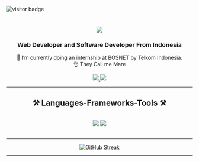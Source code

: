 ![visitor badge](https://visitor-badge.laobi.icu/badge?page_id=fixdc.visitor-badge)

<h1 align="center">
    <img src="https://readme-typing-svg.herokuapp.com/?font=Righteous&size=35&center=true&vCenter=true&width=500&height=70&duration=4000&lines=Hi+There!+👋;+I'm+Amare+Maliq+Aradhana!;" />
</h1>

<h3 align="center">Web Developer and Software Developer From Indonesia</h3>

<div align="center">
 
🔭 I’m currently doing an internship at BOSNET by Telkom Indonesia.
<br>
👌 They Call me Mare
 </div>
 
<div align="center"> 
  <a href="mailto:amaremaliq@gmail.com">
    <img src="https://img.shields.io/badge/Gmail-333333?style=for-the-badge&logo=gmail&logoColor=red" />
  </a>
   <a href="https://www.linkedin.com/in/amare-maliq-aradhana-0976652a2/" target="_blank">
    <img src="https://img.shields.io/badge/LinkedIn-0077B5?style=for-the-badge&logo=linkedin&logoColor=white" target="_blank" />
  </a> 
<!--  <a href="https://github.com/amaremaliq" target="_blank">
     <img src="https://img.shields.io/badge/Portfolio-FF5722?style=for-the-badge&logo=todoist&logoColor=white" target="_blank" /> <!-- sqlite, safari, google-chrome are other good icon options -->
  </a>
</div>

 <hr/>
 
<h2 align="center">⚒️ Languages-Frameworks-Tools ⚒️</h2>
<br/>
<div align="center">
    <img src="https://skillicons.dev/icons?i=bootstrap,html,tailwind,css,javascript,laravel,php,cs,mysql" />
    <img src="https://skillicons.dev/icons?i=vscode,github,figma,git" /><br>
</div>

<br/>
<hr/>

<div align="center">
  <a href="https://git.io/streak-stats"><img src="https://streak-stats.demolab.com/?user=amaremaliq" alt="GitHub Streak" /></a>
</div>

<hr/>

<!-- <div align="center">
<a href='https://saweria.co/Fikrii' target='_blank'><img height='64' style='border:0px;height:64px;' src='https://storage.ko-fi.com/cdn/kofi1.png?v=3' border='0' alt='Buy Me a Coffee at Saweria' /></a>
</div> -->
